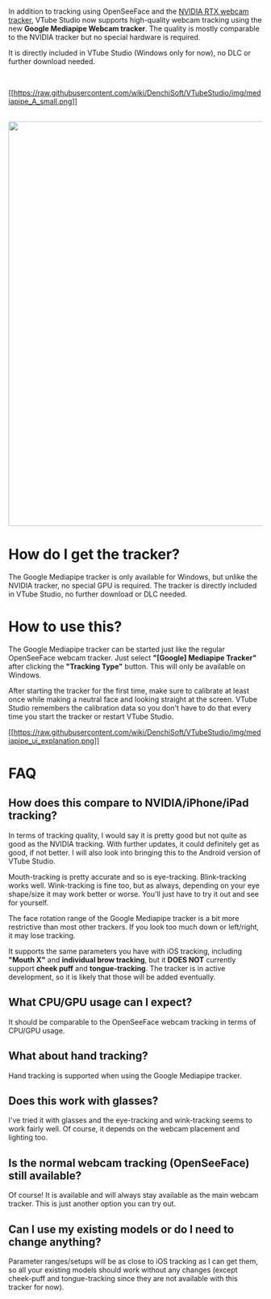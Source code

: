 
<br/>

In addition to tracking using OpenSeeFace and the [NVIDIA RTX webcam tracker](https://github.com/DenchiSoft/VTubeStudio/wiki/NVIDIA-Webcam-Tracker), VTube Studio now supports high-quality webcam tracking using the new **Google Mediapipe Webcam tracker**. The quality is mostly comparable to the NVIDIA tracker but no special hardware is required.

It is directly included in VTube Studio (Windows only for now), no DLC or further download needed.

<br/>

[[https://raw.githubusercontent.com/wiki/DenchiSoft/VTubeStudio/img/mediapipe_A_small.png]]

<br/>

<img src="https://raw.githubusercontent.com/wiki/DenchiSoft/VTubeStudio/img/mediapipe_face_example_A.gif" width="800" /> 

# How do I get the tracker?

The Google Mediapipe tracker is only available for Windows, but unlike the NVIDIA tracker, no special GPU is required. The tracker is directly included in VTube Studio, no further download or DLC needed.

# How to use this?

The Google Mediapipe tracker can be started just like the regular OpenSeeFace webcam tracker. Just select **"[Google] Mediapipe Tracker"** after clicking the **"Tracking Type"** button. This will only be available on Windows.

After starting the tracker for the first time, make sure to calibrate at least once while making a neutral face and looking straight at the screen. VTube Studio remembers the calibration data so you don't have to do that every time you start the tracker or restart VTube Studio.

[[https://raw.githubusercontent.com/wiki/DenchiSoft/VTubeStudio/img/mediapipe_ui_explanation.png]]

# FAQ

## How does this compare to NVIDIA/iPhone/iPad tracking?

In terms of tracking quality, I would say it is pretty good but not quite as good as the NVIDIA tracking. With further updates, it could definitely get as good, if not better. I will also look into bringing this to the Android version of VTube Studio.

Mouth-tracking is pretty accurate and so is eye-tracking. Blink-tracking works well. Wink-tracking is fine too, but as always, depending on your eye shape/size it may work better or worse. You'll just have to try it out and see for yourself.

The face rotation range of the Google Mediapipe tracker is a bit more restrictive than most other trackers. If you look too much down or left/right, it may lose tracking.

It supports the same parameters you have with iOS tracking, including **"Mouth X"** and **individual brow tracking**, but it **DOES NOT** currently support **cheek puff** and **tongue-tracking**. The tracker is in active development, so it is likely that those will be added eventually.

## What CPU/GPU usage can I expect?

It should be comparable to the OpenSeeFace webcam tracking in terms of CPU/GPU usage.

## What about hand tracking?

Hand tracking is supported when using the Google Mediapipe tracker.

## Does this work with glasses?

I've tried it with glasses and the eye-tracking and wink-tracking seems to work fairly well. Of course, it depends on the webcam placement and lighting too.

## Is the normal webcam tracking (OpenSeeFace) still available?

Of course! It is available and will always stay available as the main webcam tracker. This is just another option you can try out.

## Can I use my existing models or do I need to change anything?

Parameter ranges/setups will be as close to iOS tracking as I can get them, so all your existing models should work without any changes (except cheek-puff and tongue-tracking since they are not available with this tracker for now).


